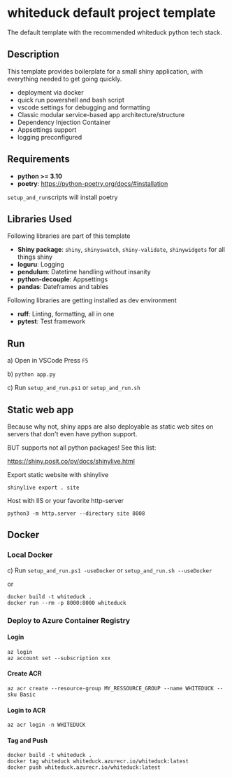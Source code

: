 # whiteduck default project template

The default template with the recommended whiteduck python tech stack.

## Description

This template provides boilerplate for a small shiny application, with everything needed to get going quickly.

- deployment via docker
- quick run powershell and bash script
- vscode settings for debugging and formatting
- Classic modular service-based app architecture/structure
- Dependency Injection Container
- Appsettings support
- logging preconfigured

## Requirements

- **python >= 3.10**
- **poetry**: https://python-poetry.org/docs/#installation

`setup_and_run`scripts will install poetry

## Libraries Used

Following libraries are part of this template

- **Shiny package**: `shiny`, `shinyswatch`, `shiny-validate`, `shinywidgets` for all things shiny
- **loguru**: Logging
- **pendulum**: Datetime handling without insanity
- **python-decouple**: Appsettings
- **pandas**: Dateframes and tables

Following libraries are getting installed as dev environment

- **ruff**: Linting, formatting, all in one
- **pytest**: Test framework


## Run

a) Open in VSCode Press `F5`

b) `python app.py`

c) Run `setup_and_run.ps1` or `setup_and_run.sh`

## Static web app

Because why not, shiny apps are also deployable as static web sites on servers that don't even have python support.

BUT supports not all python packages!
See this list:

https://shiny.posit.co/py/docs/shinylive.html

Export static website with shinylive

```
shinylive export . site
```

Host with IIS or your favorite http-server

```
python3 -m http.server --directory site 8008
```

## Docker


### Local Docker

c) Run `setup_and_run.ps1 -useDocker` or `setup_and_run.sh --useDocker`

or

```
docker build -t whiteduck .
docker run --rm -p 8000:8000 whiteduck
```

### Deploy to Azure Container Registry

#### Login
```
az login
az account set --subscription xxx
```

#### Create ACR
```
az acr create --resource-group MY_RESSOURCE_GROUP --name WHITEDUCK --sku Basic
```

#### Login to ACR
```
az acr login -n WHITEDUCK
```

#### Tag and Push
```
docker build -t whiteduck .
docker tag whiteduck whiteduck.azurecr.io/whiteduck:latest
docker push whiteduck.azurecr.io/whiteduck:latest
```
